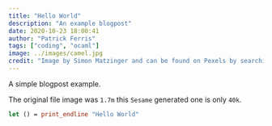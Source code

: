 ```yaml
---
title: "Hello World"
description: "An example blogpost"
date: 2020-10-23 18:00:41
author: "Patrick Ferris" 
tags: ["coding", "ocaml"]
image: ../images/camel.jpg
credit: "Image by Simon Matzinger and can be found on Pexels by searching Camel" 
---
```


A simple blogpost example. 

The original file image was `1.7m` this `Sesame` generated one is only `40k`. 

```ocaml
let () = print_endline "Hello World" 
```